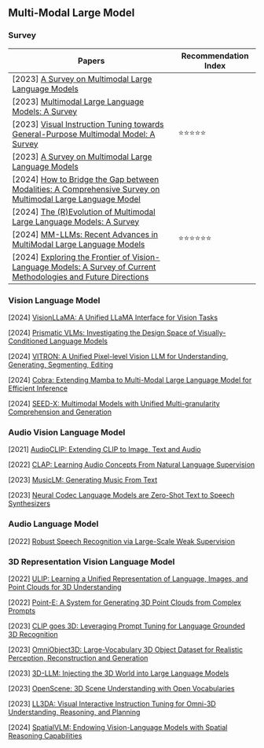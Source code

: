 ## Multi-Modal Large Model

### Survey

| Papers                                                       | Recommendation Index                 |
| ------------------------------------------------------------ | ------------------------------------ |
| [2023] [A Survey on Multimodal Large Language Models](https://arxiv.org/abs/2306.13549) |                                      |
| [2023] [Multimodal Large Language Models: A Survey](https://arxiv.org/abs/2311.13165) |                                      |
| [2023] [Visual Instruction Tuning towards General-Purpose Multimodal Model: A Survey](https://arxiv.org/abs/2312.16602) | :star::star::star::star::star:       |
| [2023] [A Survey on Multimodal Large Language Models](https://arxiv.org/abs/2306.13549) |                                      |
| [2024] [How to Bridge the Gap between Modalities: A Comprehensive Survey on Multimodal Large Language Model](https://arxiv.org/abs/2311.07594) |                                      |
| [2024] [The (R)Evolution of Multimodal Large Language Models: A Survey](https://arxiv.org/abs/2402.12451) |                                      |
| [2024] [MM-LLMs: Recent Advances in MultiModal Large Language Models](https://arxiv.org/abs/2401.13601) | :star::star::star::star::star::star: |
| [2024] [Exploring the Frontier of Vision-Language Models: A Survey of Current Methodologies and Future Directions](https://arxiv.org/abs/2404.07214) |                                      |



### Vision Language Model

[2024] [VisionLLaMA: A Unified LLaMA Interface for Vision Tasks](https://arxiv.org/abs/2403.00522)

[2024] [Prismatic VLMs: Investigating the Design Space of Visually-Conditioned Language Models](https://arxiv.org/abs/2402.07865)

[2024] [VITRON: A Unified Pixel-level Vision LLM for Understanding, Generating, Segmenting, Editing](https://vitron-llm.github.io/)

[2024] [Cobra: Extending Mamba to Multi-Modal Large Language Model for Efficient Inference](https://arxiv.org/abs/2403.14520)

[2024] [SEED-X: Multimodal Models with Unified Multi-granularity Comprehension and Generation](https://arxiv.org/abs/2404.14396)



### Audio Vision Language Model

[2021] [AudioCLIP: Extending CLIP to Image, Text and Audio](https://arxiv.org/abs/2106.13043v1)

[2022] [CLAP: Learning Audio Concepts From Natural Language Supervision](https://arxiv.org/abs/2206.04769)

[2023] [MusicLM: Generating Music From Text](https://arxiv.org/abs/2301.11325)

[2023] [Neural Codec Language Models are Zero-Shot Text to Speech Synthesizers](https://arxiv.org/abs/2301.02111)



### Audio Language Model

[2022] [Robust Speech Recognition via Large-Scale Weak Supervision](https://arxiv.org/abs/2212.04356)



### 3D Representation Vision Language Model

[2022] [ULIP: Learning a Unified Representation of Language, Images, and Point Clouds for 3D Understanding](https://arxiv.org/abs/2212.05171)

[2022] [Point-E: A System for Generating 3D Point Clouds from Complex Prompts](https://arxiv.org/abs/2212.08751)

[2023] [CLIP goes 3D: Leveraging Prompt Tuning for Language Grounded 3D Recognition](https://arxiv.org/abs/2303.11313)

[2023] [OmniObject3D: Large-Vocabulary 3D Object Dataset for Realistic Perception, Reconstruction and Generation](https://arxiv.org/abs/2301.07525)

[2023] [3D-LLM: Injecting the 3D World into Large Language Models](https://arxiv.org/abs/2307.12981)

[2023] [OpenScene: 3D Scene Understanding with Open Vocabularies](https://arxiv.org/abs/2211.15654)

[2023] [LL3DA: Visual Interactive Instruction Tuning for Omni-3D Understanding, Reasoning, and Planning](https://arxiv.org/abs/2311.18651)

[2024] [SpatialVLM: Endowing Vision-Language Models with Spatial Reasoning Capabilities](https://arxiv.org/abs/2401.12168)

